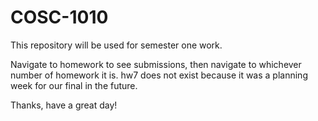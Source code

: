# COSC-1010
This repository will be used for semester one work.

Navigate to homework to see submissions, then navigate to whichever number of homework it is.
hw7 does not exist because it was a planning week for our final in the future.

Thanks, have a great day!
